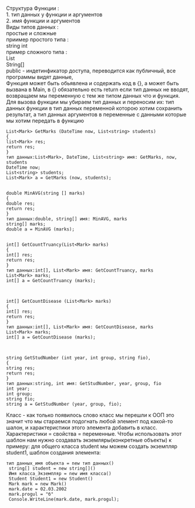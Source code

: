 <br>Структура Функции :
<br>1. тип данных у функции и аргументов 
<br>2. имя функции и аргументов
<br>Виды типов данных :
<br>простые и сложные 
<br>приимер простого типа :
<br>string int 
<br>пример сложного типа :
<br>List
<br>String[]
<br>public - индетинфикатор доступа, переводится как публичный, все программы видят данные, 
<br>Функция может быть обьявлена и содержать код в {}, а может быть вызвана в Main, в {} обязательно есть return если тип данных не вводят, возвращаем мы переменную с тем же типом данных что и функция. Для вызова функции мы убираем тип данных и переносим их: тип данных функции в тип данных переменной которою хотим сохранить результат, а тип данных аргументов в переменные с данными которые мы хотим передать в функцию
```
List<Mark> GetMarks (DateTime now, List<string> students) 
{
list<Mark> res;
return res;
}
тип данных:List<Mark>, DateTime, List<string> имя: GetMarks, now, students
DateTime now;
List<string> students;
List<Mark> a = GetMarks (now, students);


double MinAVG(string [] marks)
{
double res;
return res;
}
тип данных:double, string[] имя: MinAVG, marks
string[] marks;
double a = MinAVG (marks);


int[] GetCountTruancy(List<Mark> marks)
{
int[] res;
return res;
}
тип данных:int[], List<Mark> имя: GetCountTruancy, marks
List<Mark> marks;
int[] a = GetCountTruancy (marks);



int[] GetCountDisease (List<Mark> marks)
{
int[] res;
return res;
}
тип данных:int[], List<Mark> имя: GetCountDisease, marks
List<Mark> marks;
int[] a = GetCountDisease (marks);



string GetStudNumber (int year, int group, string fio),
{
string res;
return res;
}
тип данных:string, int имя: GetStudNumber, year, group, fio
int year;
int group;
string fio;
string a = GetStudNumber (year, group, fio);
```
Класс - как только появилось слово класс мы перешли к ООП это значит что мы стараемся подогнать любой элемент под какой-то шалон, и характеристики этого элемента добавить в класс. Характеристики = свойства = переменные. Чтобы использовать этот шаблон нам нужно создавать экземляры(конкретные объекты) к примеру: для общего класса student мы можем создать экземпляр student1, шаблон создания элемента:
``` 
тип данных_имя объекта = new тип данных()
 string[] student = new string[]()
 Имя класса_Экземпляр = new имя класса()
 Student Student1 = new Student()
 Mark mark = new Mark()
 mark.date = 02.03.2002
 mark.progul = "б"
 Console.WriteLine(mark.date, mark.progul);
  



